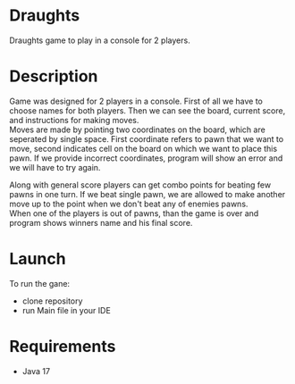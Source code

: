 # Draughts
Draughts game to play in a console for 2 players.

# Description
Game was designed for 2 players in a console. First of all we have to choose names for both players. Then we can see the board, current score, and instructions for making moves.  
Moves are made by pointing two coordinates on the board, which are seperated by single space. First coordinate refers to pawn that we want to move, second indicates cell on the board on which we want to place this pawn.
If we provide incorrect coordinates, program will show an error and we will have to try again.  

Along with general score players can get combo points for beating few pawns in one turn. If we beat single pawn, we are allowed to make another move up to the point when we don't beat any of enemies pawns.  
When one of the players is out of pawns, than the game is over and program shows winners name and his final score.

# Launch
To run the gane:
- clone repository
- run Main file in your IDE

# Requirements
- Java 17

